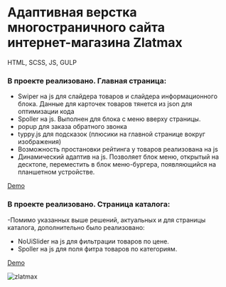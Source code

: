 # Адаптивная верстка многостраничного сайта интернет-магазина Zlatmax

HTML, SCSS, JS, GULP

### В проекте реализовано. Главная страница:
- Swiper на js для слайдера товаров и слайдера информационного блока. Данные для карточек товаров тянется из json для оптимизации кода
- Spoller на js. Выполнен для блока с меню вверху страницы.
- popup для заказа обратного звонка
- typpy.js для подсказок (плюсики на главной странице вокруг изображения)
- Возможность простановки рейтинга у товаров реализована на js
- Динамический адаптив на js. Позволяет блок меню, открытый на десктопе, переместить в блок меню-бургера, появляющийся на планшетном устройстве.

[Demo](https://bonafidesjo.github.io/zlatmax/)


### В проекте реализовано. Страница каталога:
-Помимо указанных выше решений, актуальных и для страницы каталога, дополнительно было реализовано:
- NoUiSlider на js для фильтрации товаров по цене.
- Spoller на js для поля фитра товаров по категориям.

[Demo](https://bonafidesjo.github.io/zlatmax/catalog.html)



![zlatmax](https://github.com/user-attachments/assets/9f92d9ec-1bab-47d8-b130-784aa27b7e82)
